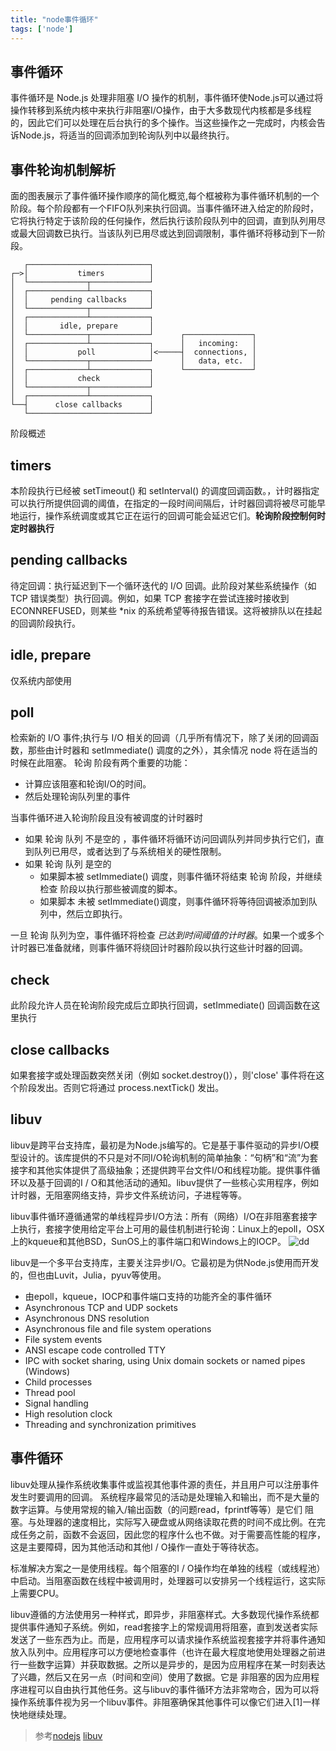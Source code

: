 ```yaml
---
title: "node事件循环"
tags: ['node']
---
```


## 事件循环
事件循环是 Node.js 处理非阻塞 I/O 操作的机制，事件循环使Node.js可以通过将操作转移到系统内核中来执行非阻塞I/O操作，由于大多数现代内核都是多线程的，因此它们可以处理在后台执行的多个操作。当这些操作之一完成时，内核会告诉Node.js，将适当的回调添加到轮询队列中以最终执行。

## 事件轮询机制解析

面的图表展示了事件循环操作顺序的简化概览,每个框被称为事件循环机制的一个阶段。每个阶段都有一个FIFO队列来执行回调。当事件循环进入给定的阶段时，它将执行特定于该阶段的任何操作，然后执行该阶段队列中的回调，直到队列用尽或最大回调数已执行。当该队列已用尽或达到回调限制，事件循环将移动到下一阶段。

```
   ┌───────────────────────────┐
┌─>│           timers          │
│  └─────────────┬─────────────┘
│  ┌─────────────┴─────────────┐
│  │     pending callbacks     │
│  └─────────────┬─────────────┘
│  ┌─────────────┴─────────────┐
│  │       idle, prepare       │
│  └─────────────┬─────────────┘      ┌───────────────┐
│  ┌─────────────┴─────────────┐      │   incoming:   │
│  │           poll            │<─────┤  connections, │
│  └─────────────┬─────────────┘      │   data, etc.  │
│  ┌─────────────┴─────────────┐      └───────────────┘
│  │           check           │
│  └─────────────┬─────────────┘
│  ┌─────────────┴─────────────┐
└──┤      close callbacks      │
   └───────────────────────────┘
```

阶段概述
## timers  
本阶段执行已经被 setTimeout() 和 setInterval() 的调度回调函数。，计时器指定可以执行所提供回调的阈值，在指定的一段时间间隔后，计时器回调将被尽可能早地运行，操作系统调度或其它正在运行的回调可能会延迟它们。**轮询阶段控制何时定时器执行**
## pending callbacks
待定回调：执行延迟到下一个循环迭代的 I/O 回调。此阶段对某些系统操作（如 TCP 错误类型）执行回调。例如，如果 TCP 套接字在尝试连接时接收到 ECONNREFUSED，则某些 *nix 的系统希望等待报告错误。这将被排队以在挂起的回调阶段执行。
## idle, prepare 
仅系统内部使用
## poll
检索新的 I/O 事件;执行与 I/O 相关的回调（几乎所有情况下，除了关闭的回调函数，那些由计时器和 setImmediate() 调度的之外），其余情况 node 将在适当的时候在此阻塞。
轮询 阶段有两个重要的功能：
+ 计算应该阻塞和轮询I/O的时间。
+ 然后处理轮询队列里的事件

当事件循环进入轮询阶段且没有被调度的计时器时
+ 如果 轮询 队列 不是空的 ，事件循环将循环访问回调队列并同步执行它们，直到队列已用尽，或者达到了与系统相关的硬性限制。
+ 如果 轮询 队列 是空的
    - 如果脚本被 setImmediate() 调度，则事件循环将结束 轮询 阶段，并继续 检查 阶段以执行那些被调度的脚本。
    - 如果脚本 未被 setImmediate()调度，则事件循环将等待回调被添加到队列中，然后立即执行。

一旦 轮询 队列为空，事件循环将检查 _已达到时间阈值的计时器_。如果一个或多个计时器已准备就绪，则事件循环将绕回计时器阶段以执行这些计时器的回调。
## check
此阶段允许人员在轮询阶段完成后立即执行回调，setImmediate() 回调函数在这里执行
## close callbacks
如果套接字或处理函数突然关闭（例如 socket.destroy()），则'close' 事件将在这个阶段发出。否则它将通过 process.nextTick() 发出。


## libuv
libuv是跨平台支持库，最初是为Node.js编写的。它是基于事件驱动的异步I/O模型设计的。该库提供的不只是对不同I/O轮询机制的简单抽象：“句柄”和“流”为套接字和其他实体提供了高级抽象；还提供跨平台文件I/O和线程功能。提供事件循环以及基于回调的I / O和其他活动的通知。libuv提供了一些核心实用程序，例如计时器，无阻塞网络支持，异步文件系统访问，子进程等等。

libuv事件循环遵循通常的单线程异步I/O方法：所有（网络）I/O在非阻塞套接字上执行，套接字使用给定平台上可用的最佳机制进行轮询：Linux上的epoll，OSX上的kqueue和其他BSD，SunOS上的事件端口和Windows上的IOCP。
![dd](http://docs.libuv.org/en/v1.x/_images/architecture.png)

libuv是一个多平台支持库，主要关注异步I/O。它最初是为供Node.js使用而开发的，但也由Luvit，Julia，pyuv等使用。
+ 由epoll，kqueue，IOCP和事件端口支持的功能齐全的事件循环
+ Asynchronous TCP and UDP sockets
+ Asynchronous DNS resolution
+ Asynchronous file and file system operations
+ File system events
+ ANSI escape code controlled TTY
+ IPC with socket sharing, using Unix domain sockets or named pipes (Windows)
+ Child processes
+ Thread pool
+ Signal handling
+ High resolution clock
+ Threading and synchronization primitives

## 事件循环
libuv处理从操作系统收集事件或监视其他事件源的责任，并且用户可以注册事件发生时要调用的回调。
系统程序最常见的活动是处理输入和输出，而不是大量的数字运算。与使用常规的输入/输出函数（的问题read，fprintf等等）是它们 阻塞。与处理器的速度相比，实际写入硬盘或从网络读取花费的时间不成比例。在完成任务之前，函数不会返回，因此您的程序什么也不做。对于需要高性能的程序，这是主要障碍，因为其他活动和其他I / O操作一直处于等待状态。

标准解决方案之一是使用线程。每个阻塞的I / O操作均在单独的线程（或线程池）中启动。当阻塞函数在线程中被调用时，处理器可以安排另一个线程运行，这实际上需要CPU。

libuv遵循的方法使用另一种样式，即异步，非阻塞样式。大多数现代操作系统都提供事件通知子系统。例如，read套接字上的常规调用将阻塞，直到发送者实际发送了一些东西为止。而是，应用程序可以请求操作系统监视套接字并将事件通知放入队列中。应用程序可以方便地检查事件（也许在最大程度地使用处理器之前进行一些数字运算）并获取数据。之所以是异步的，是因为应用程序在某一时刻表达了兴趣，然后又在另一点（时间和空间）使用了数据。它是 非阻塞的因为应用程序进程可以自由执行其他任务。这与libuv的事件循环方法非常吻合，因为可以将操作系统事件视为另一个libuv事件。非阻塞确保其他事件可以像它们进入[1]一样快地继续处理。

> 参考[nodejs](https://nodejs.org/en/docs/guides/event-loop-timers-and-nexttick/)
> [libuv](http://docs.libuv.org/en/v1.x/guide/basics.html#event-loops)


